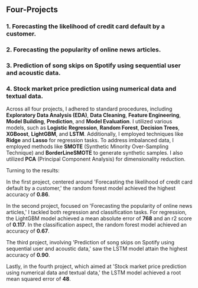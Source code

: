 ## Four-Projects
### 1. Forecasting the likelihood of credit card default by a customer.
### 2. Forecasting the popularity of online news articles.
### 3. Prediction of song skips on Spotify using sequential user and acoustic data.
### 4. Stock market price prediction using numerical data and textual data.

Across all four projects, I adhered to standard procedures, including __Exploratory Data Analysis (EDA)__, __Data Cleaning__, __Feature Engineering__, __Model Building__, __Prediction__, and __Model Evaluation__. I utilized various models, such as __Logistic Regression__, __Random Forest__, __Decision Trees__, __XGBoost__, __LightGBM__, and __LSTM__. Additionally, I employed techniques like __Ridge__ and __Lasso__ for regression tasks. To address imbalanced data, I employed methods like __SMOTE__ (Synthetic Minority Over-Sampling Technique) and __BorderLineSMOTE__ to generate synthetic samples. I also utilized __PCA__ (Principal Component Analysis) for dimensionality reduction.


Turning to the results:

In the first project, centered around 'Forecasting the likelihood of credit card default by a customer,' the random forest model achieved the highest accuracy of __0.86__.

In the second project, focused on 'Forecasting the popularity of online news articles,' I tackled both regression and classification tasks. For regression, the LightGBM model achieved a mean absolute error of __768__ and an r2 score of __0.117__. In the classification aspect, the random forest model achieved an accuracy of __0.67__.

The third project, involving 'Prediction of song skips on Spotify using sequential user and acoustic data,' saw the LSTM model attain the highest accuracy of __0.90__.

Lastly, in the fourth project, which aimed at 'Stock market price prediction using numerical data and textual data,' the LSTM model achieved a root mean squared error of __48__.
